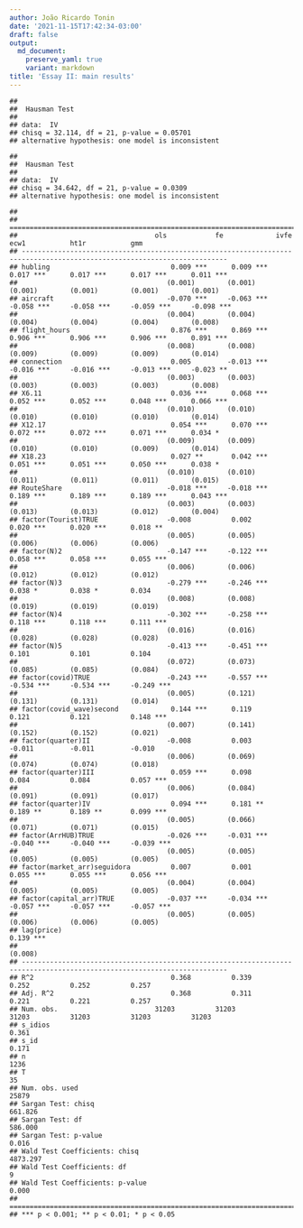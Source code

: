 ```yaml
---
author: João Ricardo Tonin
date: '2021-11-15T17:42:34-03:00'
draft: false
output:
  md_document:
    preserve_yaml: true
    variant: markdown
title: 'Essay II: main results'
---
```


    ## 
    ##  Hausman Test
    ## 
    ## data:  IV
    ## chisq = 32.114, df = 21, p-value = 0.05701
    ## alternative hypothesis: one model is inconsistent

    ## 
    ##  Hausman Test
    ## 
    ## data:  IV
    ## chisq = 34.642, df = 21, p-value = 0.0309
    ## alternative hypothesis: one model is inconsistent

    ## 
    ## =========================================================================================================================
    ##                                  ols            fe             ivfe           ecw1           ht1r           gmm          
    ## -------------------------------------------------------------------------------------------------------------------------
    ## hubling                              0.009 ***      0.009 ***      0.017 ***      0.017 ***      0.017 ***      0.011 ***
    ##                                     (0.001)        (0.001)        (0.001)        (0.001)        (0.001)        (0.001)   
    ## aircraft                            -0.070 ***     -0.063 ***     -0.058 ***     -0.058 ***     -0.059 ***     -0.098 ***
    ##                                     (0.004)        (0.004)        (0.004)        (0.004)        (0.004)        (0.008)   
    ## flight_hours                         0.876 ***      0.869 ***      0.906 ***      0.906 ***      0.906 ***      0.891 ***
    ##                                     (0.008)        (0.008)        (0.009)        (0.009)        (0.009)        (0.014)   
    ## connection                           0.005         -0.013 ***     -0.016 ***     -0.016 ***     -0.013 ***     -0.023 ** 
    ##                                     (0.003)        (0.003)        (0.003)        (0.003)        (0.003)        (0.008)   
    ## X6.11                                0.036 ***      0.068 ***      0.052 ***      0.052 ***      0.048 ***      0.066 ***
    ##                                     (0.010)        (0.010)        (0.010)        (0.010)        (0.010)        (0.014)   
    ## X12.17                               0.054 ***      0.070 ***      0.072 ***      0.072 ***      0.071 ***      0.034 *  
    ##                                     (0.009)        (0.009)        (0.010)        (0.010)        (0.009)        (0.014)   
    ## X18.23                               0.027 **       0.042 ***      0.051 ***      0.051 ***      0.050 ***      0.038 *  
    ##                                     (0.010)        (0.010)        (0.011)        (0.011)        (0.011)        (0.015)   
    ## RouteShare                          -0.018 ***     -0.018 ***      0.189 ***      0.189 ***      0.189 ***      0.043 ***
    ##                                     (0.003)        (0.003)        (0.013)        (0.013)        (0.012)        (0.004)   
    ## factor(Tourist)TRUE                 -0.008          0.002          0.020 ***      0.020 ***      0.018 **                
    ##                                     (0.005)        (0.005)        (0.006)        (0.006)        (0.006)                  
    ## factor(N)2                          -0.147 ***     -0.122 ***      0.058 ***      0.058 ***      0.055 ***               
    ##                                     (0.006)        (0.006)        (0.012)        (0.012)        (0.012)                  
    ## factor(N)3                          -0.279 ***     -0.246 ***      0.038 *        0.038 *        0.034                   
    ##                                     (0.008)        (0.008)        (0.019)        (0.019)        (0.019)                  
    ## factor(N)4                          -0.302 ***     -0.258 ***      0.118 ***      0.118 ***      0.111 ***               
    ##                                     (0.016)        (0.016)        (0.028)        (0.028)        (0.028)                  
    ## factor(N)5                          -0.413 ***     -0.451 ***      0.101          0.101          0.104                   
    ##                                     (0.072)        (0.073)        (0.085)        (0.085)        (0.084)                  
    ## factor(covid)TRUE                   -0.243 ***     -0.557 ***     -0.534 ***     -0.534 ***     -0.249 ***               
    ##                                     (0.005)        (0.121)        (0.131)        (0.131)        (0.014)                  
    ## factor(covid_wave)second             0.144 ***      0.119          0.121          0.121          0.148 ***               
    ##                                     (0.007)        (0.141)        (0.152)        (0.152)        (0.021)                  
    ## factor(quarter)II                   -0.008          0.003         -0.011         -0.011         -0.010                   
    ##                                     (0.006)        (0.069)        (0.074)        (0.074)        (0.018)                  
    ## factor(quarter)III                   0.059 ***      0.098          0.084          0.084          0.057 ***               
    ##                                     (0.006)        (0.084)        (0.091)        (0.091)        (0.017)                  
    ## factor(quarter)IV                    0.094 ***      0.181 **       0.189 **       0.189 **       0.099 ***               
    ##                                     (0.005)        (0.066)        (0.071)        (0.071)        (0.015)                  
    ## factor(ArrHUB)TRUE                  -0.026 ***     -0.031 ***     -0.040 ***     -0.040 ***     -0.039 ***               
    ##                                     (0.005)        (0.005)        (0.005)        (0.005)        (0.005)                  
    ## factor(market_arr)seguidora          0.007          0.001          0.055 ***      0.055 ***      0.056 ***               
    ##                                     (0.004)        (0.004)        (0.005)        (0.005)        (0.005)                  
    ## factor(capital_arr)TRUE             -0.037 ***     -0.034 ***     -0.057 ***     -0.057 ***     -0.057 ***               
    ##                                     (0.005)        (0.005)        (0.006)        (0.006)        (0.005)                  
    ## lag(price)                                                                                                      0.139 ***
    ##                                                                                                                (0.008)   
    ## -------------------------------------------------------------------------------------------------------------------------
    ## R^2                                  0.368          0.339          0.252          0.252          0.257                   
    ## Adj. R^2                             0.368          0.311          0.221          0.221          0.257                   
    ## Num. obs.                        31203          31203          31203          31203          31203          31203        
    ## s_idios                                                                                          0.361                   
    ## s_id                                                                                             0.171                   
    ## n                                                                                                            1236        
    ## T                                                                                                              35        
    ## Num. obs. used                                                                                              25879        
    ## Sargan Test: chisq                                                                                            661.826    
    ## Sargan Test: df                                                                                               586.000    
    ## Sargan Test: p-value                                                                                            0.016    
    ## Wald Test Coefficients: chisq                                                                                4873.297    
    ## Wald Test Coefficients: df                                                                                      9        
    ## Wald Test Coefficients: p-value                                                                                 0.000    
    ## =========================================================================================================================
    ## *** p < 0.001; ** p < 0.01; * p < 0.05
